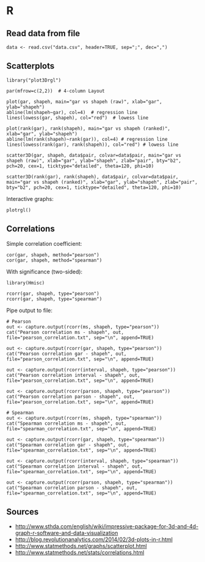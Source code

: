 R
==================================================

Read data from file
---
```
data <- read.csv("data.csv", header=TRUE, sep=";", dec=",")
```

Scatterplots
--------------------------------------------------
```
library("plot3Drgl")

par(mfrow=c(2,2))  # 4-column Layout

plot(gar, shapeh, main="gar vs shapeh (raw)", xlab="gar", ylab="shapeh")
abline(lm(shapeh~gar), col=4)  # regression line
lines(lowess(gar, shapeh), col="red")  # lowess line

plot(rank(gar), rank(shapeh), main="gar vs shapeh (ranked)", xlab="gar", ylab="shapeh")
abline(lm(rank(shapeh)~rank(gar)), col=4) # regression line
lines(lowess(rank(gar), rank(shapeh)), col="red") # lowess line

scatter3D(gar, shapeh, data$pair, colvar=data$pair, main="gar vs shapeh (raw)", xlab="gar", ylab="shapeh", zlab="pair", bty="b2", pch=20, cex=1, ticktype="detailed", theta=120, phi=10)

scatter3D(rank(gar), rank(shapeh), data$pair, colvar=data$pair, main="gar vs shapeh (ranked)", xlab="gar", ylab="shapeh", zlab="pair", bty="b2", pch=20, cex=1, ticktype="detailed", theta=120, phi=10)
```

Interactive graphs:
```
plotrgl()
```

Correlations
--------------------------------------------------
Simple correlation coefficient:
```
cor(gar, shapeh, method="pearson")
cor(gar, shapeh, method="spearman")
```
With significance (two-sided):
```
library(Hmisc)

rcorr(gar, shapeh, type="pearson")
rcorr(gar, shapeh, type="spearman")
```

Pipe output to file:
```
# Pearson
out <- capture.output(rcorr(ms, shapeh, type="pearson"))
cat("Pearson correlation ms - shapeh", out, file="pearson_correlation.txt", sep="\n", append=TRUE)

out <- capture.output(rcorr(gar, shapeh, type="pearson"))
cat("Pearson correlation gar - shapeh", out, file="pearson_correlation.txt", sep="\n", append=TRUE)

out <- capture.output(rcorr(interval, shapeh, type="pearson"))
cat("Pearson correlation interval - shapeh", out, file="pearson_correlation.txt", sep="\n", append=TRUE)

out <- capture.output(rcorr(parson, shapeh, type="pearson"))
cat("Pearson correlation parson - shapeh", out, file="pearson_correlation.txt", sep="\n", append=TRUE)

# Spearman
out <- capture.output(rcorr(ms, shapeh, type="spearman"))
cat("Spearman correlation ms - shapeh", out, file="spearman_correlation.txt", sep="\n", append=TRUE)

out <- capture.output(rcorr(gar, shapeh, type="spearman"))
cat("Spearman correlation gar - shapeh", out, file="spearman_correlation.txt", sep="\n", append=TRUE)

out <- capture.output(rcorr(interval, shapeh, type="spearman"))
cat("Spearman correlation interval - shapeh", out, file="spearman_correlation.txt", sep="\n", append=TRUE)

out <- capture.output(rcorr(parson, shapeh, type="spearman"))
cat("Spearman correlation parson - shapeh", out, file="spearman_correlation.txt", sep="\n", append=TRUE)
```


Sources
--------------------------------------------------
- http://www.sthda.com/english/wiki/impressive-package-for-3d-and-4d-graph-r-software-and-data-visualization
- http://blog.revolutionanalytics.com/2014/02/3d-plots-in-r.html
- http://www.statmethods.net/graphs/scatterplot.html
- http://www.statmethods.net/stats/correlations.html

